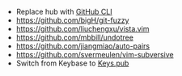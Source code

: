 * Replace hub with [GitHub CLI](https://cli.github.com)
* https://github.com/bigH/git-fuzzy
* https://github.com/liuchengxu/vista.vim
* https://github.com/mbbill/undotree
* https://github.com/jiangmiao/auto-pairs
* https://github.com/svermeulen/vim-subversive
* Switch from Keybase to [Keys.pub](https://keys.pub)

